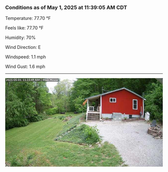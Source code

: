 ### Conditions as of May 1, 2025 at 11:39:05 AM CDT 

Temperature: 77.70 &deg;F

Feels like: 77.70 &deg;F

Humidity: 70%

Wind Direction: E

Windspeed: 1.1 mph

Wind Gust: 1.6 mph

---

<img src="./images/latest.jpeg"/>

